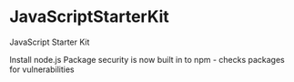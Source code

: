 # JavaScriptStarterKit
JavaScript Starter Kit

Install node.js
Package security is now built in to npm - checks packages for vulnerabilities

